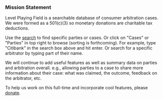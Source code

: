 ### Mission Statement

Level Playing Field is a searchable database of consumer arbitration cases. We
were formed as a 501(c)(3) so monetary donations are charitable tax deductions.

Use the [search](/search) to find specific parties or cases. Or click on "Cases" 
or "Parties" in top right to browse (sorting is forthcoming). For example, type 
"Citibank" in the search box above and hit enter. Or search for a specific 
arbitrator by typing part of their name.

We will continue to add useful features as well as summary data on parties and 
arbitration overall. e.g., allowing parties to a case to share more information
about their case: what was claimed, the outcome, feedback on the arbitrator, etc.

To help us work on this full-time and incorporate cool features, please 
[donate](https://lpf.dntly.com/#/donate).
